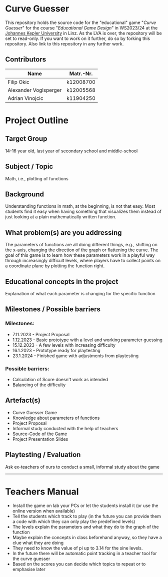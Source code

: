# Curve Guesser
This repository holds the source code for the "educational" game "_Curve Guesser_" for the course "_Educational Game Design_" in WS2023/24 at the [Johannes Kepler University](https://www.jku.at/) in Linz.
As the LVA is over, the repository will be set to read-only. If you want to work on it further, do so by forking this repository. Also link to this repository in any further work.

## Contributors 
| Name                  | Matr.-Nr. |
| --------------------- | --------- |
| Filip Okic            | k12008700 |
| Alexander Voglsperger | k12005568 |
| Adrian Vinojcic       | k11904250 |

# Project Outline
## Target Group
14-16 year old, last year of secondary school and middle-school

## Subject / Topic
Math, i.e., plotting of functions

## Background
Understanding functions in math, at the beginning, is not that easy. Most students
find it easy when having something that visualizes them instead of just looking at a
plain mathematically written function.

## What problem(s) are you addressing
The parameters of functions are all doing different things, e.g., shifting on the x-axis, changing the direction of the graph or flattening the curve.
The goal of this game is to learn how these parameters work in a playful way through increasingly difficult levels, where players have to collect points on a coordinate plane by plotting the function right.

## Educational concepts in the project
Explanation of what each parameter is changing for the specific function

## Milestones / Possible barriers
### Milestones:
* 7.11.2023 - Project Proposal
* 1.12.2023 - Basic prototype with a level and working parameter guessing
* 15.12.2023 - A few levels with increasing difficulty
* 16.1.2023 - Prototype ready for playtesting
* 23.1.2024 - Finished game with adjustments from playtesting

### Possible barriers:
* Calculation of Score doesn't work as intended
* Balancing of the difficulty

## Artefact(s)
* Curve Guesser Game
* Knowledge about parameters of functions
* Project Proposal
* Informal study conducted with the help of teachers
* Source-Code of the Game
* Project Presentation Slides

## Playtesting / Evaluation
Ask ex-teachers of ours to conduct a small, informal study about the game

---

# Teachers Manual
* Install the game on lab your PCs or let the students install it (or use the online version when available)
* Tell the students which track to play (in the future you can provide them a code with which they can only play the predefined levels)
* The levels explain the parameters and what they do to the graph of the function
* Maybe explain the concepts in class beforehand anyway, so they have a clue what they are doing
* They need to know the value of pi up to 3.14 for the sine levels.
* In the future there will be automatic point tracking in a teacher tool for the curve guesser
* Based on the scores you can decide which topics to repeat or to emphasise later
